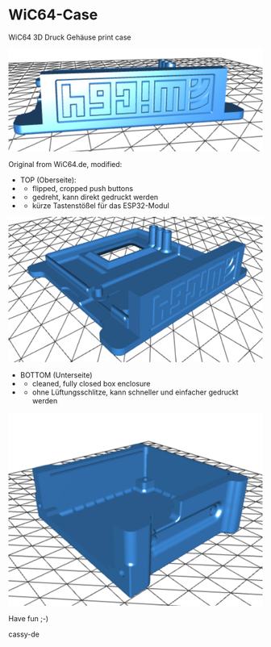 # WiC64-Case
WiC64 3D Druck Gehäuse print case 

<p align="center">
  <img src="images/WiC64.png">
</p>

Original from WiC64.de, modified:

 - TOP (Oberseite):
 - - flipped, cropped push buttons
 - - gedreht, kann direkt gedruckt werden
 - - kürze Tastenstößel für das ESP32-Modul
 
 <p align="center">
  <img src="images/WiC64t.png">
</p>
 
 - BOTTOM (Unterseite)
 - - cleaned, fully closed box enclosure
 - - ohne Lüftungsschlitze, kann schneller und einfacher gedruckt werden
 
  <p align="center">
  <img src="images/WiC64b.png">
</p>
 
 
 Have fun  ;-)
 
 cassy-de

